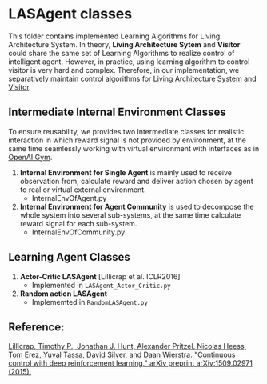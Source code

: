 # LASAgent classes
This folder contains implemented Learning Algorithms for Living Architecture System. In theory, **Living Architecture Sytem** and **Visitor** could share the same set of Learning Algorithms to realize control of intelligent agent. However, in practice, using learning algorithm to control visitor is very hard and complex. Therefore, in our implementation, we separatively maintain control algorithms for [Living Architecture System](https://github.com/UWaterloo-ASL/LAS_Gym/tree/master/LASAgent) and [Visitor](https://github.com/UWaterloo-ASL/LAS_Gym/tree/master/VisitorAgent).

## Intermediate Internal Environment Classes
To ensure reusability, we provides two intermediate classes for realistic interaction in which reward signal is not provided by environment, at the same time seamlessly working with virtual environment with interfaces as in [OpenAI Gym](https://gym.openai.com/docs/). 
1. **Internal Environment for Single Agent** is mainly used to receive observation from, calculate reward and deliver action chosen by agent to real or virtual external environment.
   * InternalEnvOfAgent.py
2. **Internal Environment for Agent Community** is used to decompose the whole system into several sub-systems, at the same time calculate reward signal for each sub-system.
   * InternalEnvOfCommunity.py

## Learning Agent Classes

1. **Actor-Critic LASAgent** [Lillicrap et al. ICLR2016]
   * Implemented in `LASAgent_Actor_Critic.py`
2. **Random action LASAgent**
   * Implememted in `RandomLASAgent.py`


## Reference:

[Lillicrap, Timothy P., Jonathan J. Hunt, Alexander Pritzel, Nicolas Heess, Tom Erez, Yuval Tassa, David Silver, and Daan Wierstra. "Continuous control with deep reinforcement learning." arXiv preprint arXiv:1509.02971 (2015).](https://arxiv.org/pdf/1509.02971.pdf)
